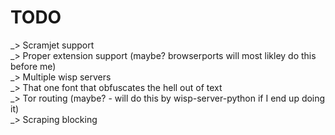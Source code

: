 # TODO 
_> Scramjet support    
_> Proper extension support (maybe? browserports will most likley do this before me)   
_> Multiple wisp servers      
_> That one font that obfuscates the hell out of text      
_> Tor routing (maybe? - will do this by wisp-server-python if I end up doing it)    
_> Scraping blocking      